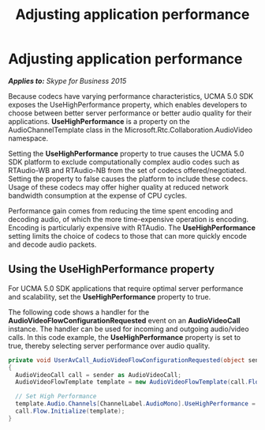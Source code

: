 ﻿---
title: Adjusting application performance
TOCTitle: Adjusting application performance
ms:assetid: cad3fdf3-04b0-4db0-9ef9-bf5e7929e87f
ms:mtpsurl: https://msdn.microsoft.com/en-us/library/Dn466096(v=office.16)
ms:contentKeyID: 65240042
ms.date: 07/27/2015
mtps_version: v=office.16
dev_langs:
- csharp
---

# Adjusting application performance


_**Applies to:** Skype for Business 2015_

Because codecs have varying performance characteristics, UCMA 5.0 SDK exposes the UseHighPerformance property, which enables developers to choose between better server performance or better audio quality for their applications. **UseHighPerformance** is a property on the AudioChannelTemplate class in the Microsoft.Rtc.Collaboration.AudioVideo namespace.

Setting the **UseHighPerformance** property to true causes the UCMA 5.0 SDK platform to exclude computationally complex audio codes such as RTAudio-WB and RTAudio-NB from the set of codecs offered/negotiated. Setting the property to false causes the platform to include these codecs. Usage of these codecs may offer higher quality at reduced network bandwidth consumption at the expense of CPU cycles.

Performance gain comes from reducing the time spent encoding and decoding audio, of which the more time-expensive operation is encoding. Encoding is particularly expensive with RTAudio. The **UseHighPerformance** setting limits the choice of codecs to those that can more quickly encode and decode audio packets.

## Using the UseHighPerformance property

For UCMA 5.0 SDK applications that require optimal server performance and scalability, set the **UseHighPerformance** property to true.

The following code shows a handler for the **AudioVideoFlowConfigurationRequested** event on an **AudioVideoCall** instance. The handler can be used for incoming and outgoing audio/video calls. In this code example, the **UseHighPerformance** property is set to true, thereby selecting server performance over audio quality.

``` csharp
private void UserAvCall_AudioVideoFlowConfigurationRequested(object sender, AudioVideoFlowConfigurationRequestedEventArgs e)
{
  AudioVideoCall call = sender as AudioVideoCall;
  AudioVideoFlowTemplate template = new AudioVideoFlowTemplate(call.Flow);

  // Set High Performance
  template.Audio.Channels[ChannelLabel.AudioMono].UseHighPerformance = true;
  call.Flow.Initialize(template);
}
```

